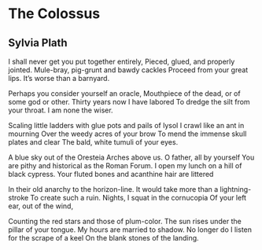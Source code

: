 # The Colossus
## Sylvia Plath
I shall never get you put together entirely,
Pieced, glued, and properly jointed.
Mule-bray, pig-grunt and bawdy cackles
Proceed from your great lips.
It’s worse than a barnyard.

Perhaps you consider yourself an oracle,
Mouthpiece of the dead, or of some god or other.
Thirty years now I have labored
To dredge the silt from your throat.
I am none the wiser.

Scaling little ladders with glue pots and pails of lysol
I crawl like an ant in mourning
Over the weedy acres of your brow
To mend the immense skull plates and clear
The bald, white tumuli of your eyes.

A blue sky out of the Oresteia
Arches above us. O father, all by yourself
You are pithy and historical as the Roman Forum.
I open my lunch on a hill of black cypress.
Your fluted bones and acanthine hair are littered

In their old anarchy to the horizon-line.
It would take more than a lightning-stroke
To create such a ruin.
Nights, I squat in the cornucopia
Of your left ear, out of the wind,

Counting the red stars and those of plum-color.
The sun rises under the pillar of your tongue.
My hours are married to shadow.
No longer do I listen for the scrape of a keel
On the blank stones of the landing.